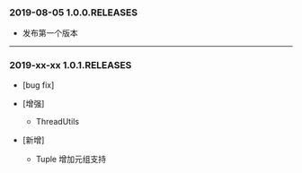 
### 2019-08-05 1.0.0.RELEASES

- 发布第一个版本

---
### 2019-xx-xx 1.0.1.RELEASES

- [bug fix]


- [增强]
    - ThreadUtils


- [新增]
    - Tuple 增加元组支持




























